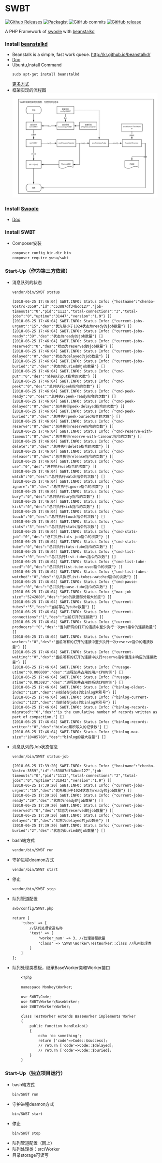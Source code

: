 # SWBT

[![Github Releases](https://img.shields.io/github/downloads/ywna/swbt/latest/total.svg)](https://github.com/YWNA/SWBT)
[![Packagist](https://img.shields.io/packagist/dt/ywna/swbt.svg)](https://packagist.org/packages/ywna/swbt)
![GitHub commits](https://img.shields.io/github/commits-since/ywna/swbt/latest.svg)
[![GitHub release](https://img.shields.io/github/release/ywna/swbt.svg)](https://github.com/YWNA/SWBT/releases)


A PHP Framework of [swoole](https://www.swoole.com/) with [beanstalkd](http://kr.github.io/beanstalkd/)
### Install [beanstalkd](https://github.com/kr/beanstalkd)
* Beanstalk is a simple, fast work queue. http://kr.github.io/beanstalkd/ 
* [Doc](https://github.com/kr/beanstalkd/blob/master/doc/protocol.zh-CN.md)
* Ubuntu,Install Command
    ```
    sudo apt-get install beanstalkd
    ```
    [更多方式](http://kr.github.io/beanstalkd/download.html)
* 框架实现的流程图
 ![SWBT](flowchart.png)

### Install [Swoole](http://www.swoole.com)
* [Doc](https://wiki.swoole.com/wiki/page/6.html)

### Install SWBT
* Composer安装
    ```
    composer config bin-dir bin
    composer require ywna/swbt
    ```    
### Start-Up（作为第三方依赖）
* 消息队列的状态
    ```bash
    vendor/bin/SWBT status
    ```
    ```log
    [2018-06-25 17:46:04] SWBT.INFO: Status Info: {"hostname":"chenbo-Vostro-3559","id":"c53887df34bcd127","job-timeouts":"0","pid":"1113","total-connections":"3","total-jobs":"0","uptime":"31447","version":"1.9"} []
    [2018-06-25 17:46:04] SWBT.INFO: Status Info: {"current-jobs-urgent":"15","des":"优先级小于1024状态为ready的job数量"} []
    [2018-06-25 17:46:04] SWBT.INFO: Status Info: {"current-jobs-ready":"39","des":"状态为ready的job数量"} []
    [2018-06-25 17:46:04] SWBT.INFO: Status Info: {"current-jobs-reserved":"0","des":"状态为reserved的job数量"} []
    [2018-06-25 17:46:04] SWBT.INFO: Status Info: {"current-jobs-delayed":"0","des":"状态为delayed的job数量"} []
    [2018-06-25 17:46:04] SWBT.INFO: Status Info: {"current-jobs-buried":"2","des":"状态为buried的job数量"} []
    [2018-06-25 17:46:04] SWBT.INFO: Status Info: {"cmd-put":"0","des":"总共执行put指令的次数"} []
    [2018-06-25 17:46:04] SWBT.INFO: Status Info: {"cmd-peek":"0","des":"总共执行peek指令的次数"} []
    [2018-06-25 17:46:04] SWBT.INFO: Status Info: {"cmd-peek-ready":"0","des":"总共执行peek-ready指令的次数"} []
    [2018-06-25 17:46:04] SWBT.INFO: Status Info: {"cmd-peek-delayed":"0","des":"总共执行peek-delayed指令的次数"} []
    [2018-06-25 17:46:04] SWBT.INFO: Status Info: {"cmd-peek-buried":"0","des":"总共执行peek-buried指令的次数"} []
    [2018-06-25 17:46:04] SWBT.INFO: Status Info: {"cmd-reserve":"0","des":"总共执行reserve指令的次数"} []
    [2018-06-25 17:46:04] SWBT.INFO: Status Info: {"cmd-reserve-with-timeout":"0","des":"总共执行reserve-with-timeout指令的次数"} []
    [2018-06-25 17:46:04] SWBT.INFO: Status Info: {"cmd-delete":"0","des":"总共执行delete指令的次数"} []
    [2018-06-25 17:46:04] SWBT.INFO: Status Info: {"cmd-release":"0","des":"总共执行release指令的次数"} []
    [2018-06-25 17:46:04] SWBT.INFO: Status Info: {"cmd-use":"0","des":"总共执行use指令的次数"} []
    [2018-06-25 17:46:04] SWBT.INFO: Status Info: {"cmd-watch":"0","des":"总共执行watch指令的次数"} []
    [2018-06-25 17:46:04] SWBT.INFO: Status Info: {"cmd-ignore":"0","des":"总共执行ignore指令的次数"} []
    [2018-06-25 17:46:04] SWBT.INFO: Status Info: {"cmd-bury":"0","des":"总共执行bury指令的次数"} []
    [2018-06-25 17:46:04] SWBT.INFO: Status Info: {"cmd-kick":"0","des":"总共执行kick指令的次数"} []
    [2018-06-25 17:46:04] SWBT.INFO: Status Info: {"cmd-touch":"0","des":"总共执行touch指令的次数"} []
    [2018-06-25 17:46:04] SWBT.INFO: Status Info: {"cmd-stats":"3","des":"总共执行stats指令的次数"} []
    [2018-06-25 17:46:04] SWBT.INFO: Status Info: {"cmd-stats-job":"0","des":"总共执行stats-job指令的次数"} []
    [2018-06-25 17:46:04] SWBT.INFO: Status Info: {"cmd-stats-tube":"0","des":"总共执行stats-tube指令的次数"} []
    [2018-06-25 17:46:04] SWBT.INFO: Status Info: {"cmd-list-tubes":"0","des":"总共执行list-tubes指令的次数"} []
    [2018-06-25 17:46:04] SWBT.INFO: Status Info: {"cmd-list-tube-used":"0","des":"总共执行list-tube-used指令的次数"} []
    [2018-06-25 17:46:04] SWBT.INFO: Status Info: {"cmd-list-tubes-watched":"0","des":"总共执行list-tubes-watched指令的次数"} []
    [2018-06-25 17:46:04] SWBT.INFO: Status Info: {"cmd-pause-tube":"0","des":"总共执行pause-tube指令的次数"} []
    [2018-06-25 17:46:04] SWBT.INFO: Status Info: {"max-job-size":"5242880","des":"job的数据部分最大长度"} []
    [2018-06-25 17:46:04] SWBT.INFO: Status Info: {"current-tubes":"5","des":"当前存在的tube数量"} []
    [2018-06-25 17:46:04] SWBT.INFO: Status Info: {"current-connections":"1","des":"当前打开的连接数"} []
    [2018-06-25 17:46:04] SWBT.INFO: Status Info: {"current-producers":"0","des":"当前所有的打开的连接中至少执行一次put指令的连接数量"} []
    [2018-06-25 17:46:04] SWBT.INFO: Status Info: {"current-workers":"0","des":"当前所有的打开的连接中至少执行一次reserve指令的连接数量"} []
    [2018-06-25 17:46:04] SWBT.INFO: Status Info: {"current-waiting":"0","des":"当前所有的打开的连接中执行reserve指令但是未响应的连接数量"} []
    [2018-06-25 17:46:04] SWBT.INFO: Status Info: {"rusage-utime":"0.000000","des":"进程总共占用的用户CPU时间"} []
    [2018-06-25 17:46:04] SWBT.INFO: Status Info: {"rusage-stime":"0.003083","des":"进程总共占用的系统CPU时间"} []
    [2018-06-25 17:46:04] SWBT.INFO: Status Info: {"binlog-oldest-index":"118","des":"开始储存jobs的binlog索引号"} []
    [2018-06-25 17:46:04] SWBT.INFO: Status Info: {"binlog-current-index":"123","des":"当前储存jobs的binlog索引号"} []
    [2018-06-25 17:46:04] SWBT.INFO: Status Info: {"binlog-records-migrated":"0","des":"is the cumulative number of records written as part of compaction."} []
    [2018-06-25 17:46:04] SWBT.INFO: Status Info: {"binlog-records-written":"0","des":"binlog累积写入的记录数"} []
    [2018-06-25 17:46:04] SWBT.INFO: Status Info: {"binlog-max-size":"10485760","des":"binlog的最大容量"} []
    ```
* 消息队列的Job状态信息
    ```bash
    vendor/bin/SWBT status-job
    ```
    ```log
    [2018-06-25 17:39:20] SWBT.INFO: Status Info: {"hostname":"chenbo-Vostro-3559","id":"c53887df34bcd127","job-timeouts":"0","pid":"1113","total-connections":"2","total-jobs":"0","uptime":"31043","version":"1.9"} []
    [2018-06-25 17:39:20] SWBT.INFO: Status Info: {"current-jobs-urgent":"15","des":"优先级小于1024状态为ready的job数量"} []
    [2018-06-25 17:39:20] SWBT.INFO: Status Info: {"current-jobs-ready":"39","des":"状态为ready的job数量"} []
    [2018-06-25 17:39:20] SWBT.INFO: Status Info: {"current-jobs-reserved":"0","des":"状态为reserved的job数量"} []
    [2018-06-25 17:39:20] SWBT.INFO: Status Info: {"current-jobs-delayed":"0","des":"状态为delayed的job数量"} []
    [2018-06-25 17:39:20] SWBT.INFO: Status Info: {"current-jobs-buried":"2","des":"状态为buried的job数量"} []
    ```
* bash端方式
    ```
    vendor/bin/SWBT run
    ```
* 守护进程deamon方式    
    ```
    vendor/bin/SWBT start
    ```
* 停止
    ```
    vendor/bin/SWBT stop
    ```
* 队列管道配置
    ```
    swb/config/SWBT.php

    return [
        'tubes' => [
            //队列处理管道名称
            'test' => [
                'worker_num' => 3, //处理进程数量
                'class' => \SWBT\Worker\TestWorker::class //队列处理类
            ]
        ]
    ];
    ```
* 队列处理类模板，继承BaseWorker类和Worker接口
    ```
        <?php
        
        namespace Monkey\Worker;

        use SWBT\Code;
        use SWBT\Worker\BaseWorker;
        use SWBT\Worker\Worker;

        class TestWorker extends BaseWorker implements Worker
        {
            public function handleJob()
            {
                echo 'do something';
                return ['code'=>Code::$success];
                // return ['code'=>Code::$delayed];
                // return ['code'=>Code::$buried];
            }
        }
    ```
### Start-Up（独立项目运行）
* bash端方式
    ```
    bin/SWBT run
    ```
* 守护进程deamon方式    
    ```
    bin/SWBT start
    ```
* 停止
    ```
    bin/SWBT stop
    ```
* 队列管道配置（同上）
* 队列处理类：src/Worker
* 目录storage可读写
